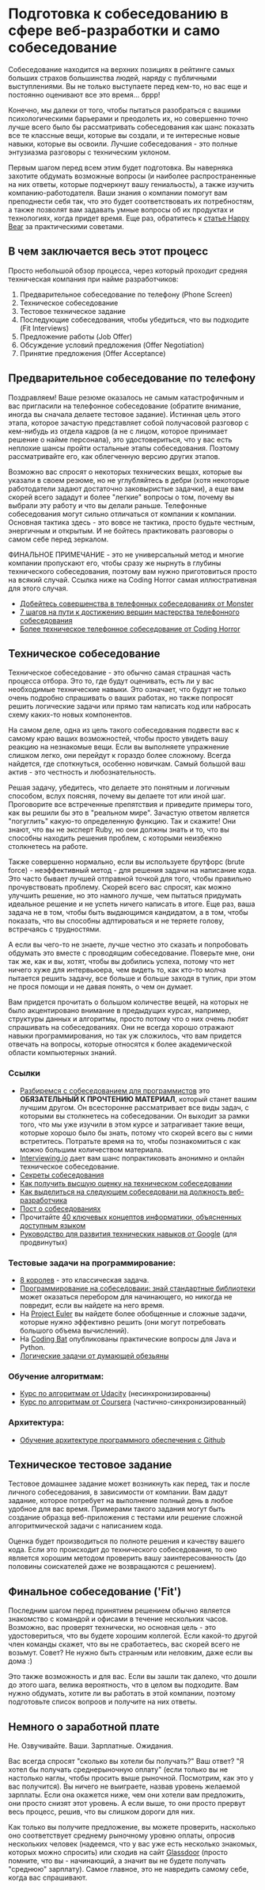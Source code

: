 # Подготовка к собеседованию в сфере веб-разработки и само собеседование

Собеседование находится на верхних позициях в рейтинге самых больших страхов большинства людей, наряду с публичными выступлениями. Вы не только выступаете перед кем-то, но вас еще и постоянно оценивают все это время... бррр!

Конечно, мы далеки от того, чтобы пытаться разобраться с вашими психологическими барьерами и преодолеть их, но совершенно точно лучше всего было бы рассматривать собеседования как шанс показать все те классные вещи, которые вы создали, и те интересные новые навыки, которые вы освоили. Лучшие собеседования - это полные энтузиазма разговоры с техническим уклоном.

Первым шагом перед всем этим будет подготовка. Вы наверняка захотите обдумать возможные вопросы (и наиболее распространенные на них ответы, которые подчеркнут вашу гениальость), а также изучить компанию-работодателя. Ваши знания о компании помогут вам преподнести себя так, что это будет соответствовать их потребностям, а также позволят вам задавать умные вопросы об их продуктах и технологиях, когда придет время. Еще раз, обратитесь к [статье Happy Bear](http://happybearsoftware.com/how-to-get-a-programmer-job.html) за практическими советами.

## В чем заключается весь этот процесс

Просто небольшой обзор процесса, через который проходит средняя техническая компания при найме разработчиков:

1. Предварительное собеседование по телефону (Phone Screen)
2. Техническое собеседование
3. Тестовое техническое задание
4. Последующие собеседования, чтобы убедиться, что вы подходите (Fit Interviews)
5. Предложение работы (Job Offer)
6. Обсуждение условий предложения (Offer Negotiation)
7. Принятие предложения (Offer Acceptance)

## Предварительное собеседование по телефону

Поздравляем! Ваше резюме оказалось не самым катастрофичным и вас пригласили на телефонное собеседование (обратите внимание, иногда вы сначала делаете тестовое задание). Истинная цель этого этапа, которое зачастую представляет собой получасовой разговор с кем-нибудь из отдела кадров (а не с лицом, которое принимает решение о найме персонала), это удостовериться, что у вас есть неплохие шансы пройти остальные этапы собеседования. Поэтому рассматривайте его, как облегченную версию других этапов.

Возможно вас спросят о некоторых технических вещах, которые вы указали в своем резюме, но не углубляйтесь в дебри (хотя некоторые работодатели задают достаточно заковыристые задачки), а еще вам скорей всего зададут и более "легкие" вопросы о том, почему вы выбрали эту работу и что вы делали раньше. Телефонные собеседования могут сильно отличаться от компании к компании. Основная тактика здесь - это вовсе не тактика, просто будьте честным, энергичным и открытым. И не бойтесь практиковать разговоры о самом себе перед зеркалом.

ФИНАЛЬНОЕ ПРИМЕЧАНИЕ - это не универсальный метод и многие компании пропускают его, чтобы сразу же нырнуть в глубины технического собеседования, поэтому вам нужно приготовиться просто на всякий случай. Ссылка ниже на Coding Horror самая иллюстративная для этого случая.

* [Добейтесь совершенства в телефонных собеседованиях от Monster](http://career-advice.monster.com/job-interview/interview-preparation/mastering-the-phone-interview/article.aspx)
* [7 шагов на пути к достижению вершин мастерства телефонного собеседования](http://dorigan.com/how-to-interview/mastering-telephone-interview/)
* [Более техническое телефонное собеседование от Coding Horror](http://www.codinghorror.com/blog/2008/01/getting-the-interview-phone-screen-right.html)

## Техническое собеседование

Техническое собеседование - это обычно самая страшная часть процесса отбора. Это то, где будут оценивать, есть ли у вас необходимые технические навыки. Это означает, что будут не только очень подробно спрашивать о ваших работах, но также попросят решить логические задачи или прямо там написать код или набросать схему каких-то новых компонентов.

На самом деле, одна из цель такого собеседования подвести вас к самому краю ваших возможностей, чтобы просто увидеть вашу реакцию на незнакомые вещи. Если вы выполняете упражнение слишком легко, они перейдут к гораздо более сложному. Всегда найдется, где споткнуться, особенно новичкам. Самый большой ваш актив - это честность и любознательность.

Решая задачу, убедитесь, что делаете это понятным и логичным способом, вслух поясняя, почему вы делаете тот или иной шаг. Проговорите все встреченные препятствия и приведите примеры того, как вы решили бы это в "реальном мире". Зачастую ответом является "погуглить" какую-то определенную функцию. Так и скажите! Они знают, что вы не эксперт Ruby, но они должны знать и то, что вы способны находить решения проблем, с которыми неизбежно столкнетесь на работе.

Также совершенно нормально, если вы используете брутфорс (brute force) - неэффективный метод - для решения задачи на написание кода. Это часто бывает лучшей отправной точкой для того, чтобы правильно прочувствовать проблему. Скорей всего вас спросят, как можно улучшить решение, но это намного лучше, чем пытаться придумать идеальное решение и не успеть ничего написать в итоге. Еще раз, ваша задача не в том, чтобы быть выдающимся кандидатом, а в том, чтобы показать, что вы способны адптироваться и не теряете голову, встречаясь с трудностями.

А если вы чего-то не знаете, лучше честно это сказать и попробовать обдумать это вместе с проводящим собеседование. Поверьте мне, они так же, как и вы, хотят, чтобы вы добились успеха, потому что нет ничего хуже для интервьюера, чем видеть то, как кто-то молча пытается решить задачу, все больше и больше заходя в тупик, при этом не прося помощи и не давая понять, о чем он думает.

Вам придется прочитать о большом количестве вещей, на которых не было акцентировано внимание в предыдущих курсах, например, структуры данных и алгоритмы, просто потому что о них очень любят спрашивать на собеседованиях. Они не всегда хорошо отражают навыки программирования, но так уж сложилось, что вам придется отвечать на вопросы, которые относятся к более академической области компьютерных знаний.

### Ссылки

* [Разбиремся с собеседованием для программистов](http://www.valleytalk.org/wp-content/uploads/2012/10/CrackCode.pdf) это **ОБЯЗАТЕЛЬНЫЙ К ПРОЧТЕНИЮ МАТЕРИАЛ**, который станет вашим лучшим другом. Он всесторонне рассматривает все виды задач, с которыми вы столкнетесь на собеседовании. Он выходит за рамки того, что мы уже изучили в этом курсе и затрагивает такие вещи, которые хорошо было бы знать, потому что скорей всего вы с ними встретитесь. Потратьте время на то, чтобы познакомиться с как можно большим количеством материала.
* [Interviewing.io](http://interviewing.io/) дает вам шанс попрактиковать анонимно и онлайн техническое собеседование.
* [Секреты собеседования](http://www.interviewcake.com/tips-and-tricks)
* [Как получить высшую оценку на техническом собеседовании](http://news.dice.com/2014/10/12/ace-technical-interview/)
* [Как выделиться на следующем собеседовани на должность веб-разработчика](http://blog.udacity.com/2015/01/how-to-stand-out-in-your-web-developer-interview.html)
* [Пост о собеседованиях](http://blog.martincmartin.com/2010/01/08/finding-a-job-youll-love-the-interview/)
* Прочитайте [40 ключевых концептов информатики, объясненных доступным языком](http://carlcheo.com/compsci)
* [Руководство для развития технических навыков от Google](https://www.google.com/about/careers/students/guide-to-technical-development.html) (для продвинутых)

### Тестовые задачи на программирование:

* [8 королев](http://jetheis.com/blog/2013/12/01/programming-interview-question-eight-queens/) - это классическая задача.
* [Программирование на собеседоваии: знай стандартные библиотеки](http://blog.codingforinterviews.com/reading-code-standard-libraries/) может оказаться перебором для начинающего, но никогда не повредит, если вы найдете на него время.
* На [Project Euler](http://projecteuler.net/) вы найдете более обобщенные и сложные задачи, которые нужно эффективно решить (они могут потребовать большого объема вычислений).
* На [Coding Bat](http://codingbat.com/) опубликованы практические вопросы для Java и Python.
* [Логические задачи от думающей обезьяны](http://www.athinkingape.com/unlock)

### Обучение алгоритмам:

* [Курс по алгоритмам от Udacity](https://www.udacity.com/course/viewer#!/c-cs215/l-48747095/m-48691609) (несинхронизированны)
* [Курс по алгоритмам от Coursera](https://www.coursera.org/course/algo) (частично-синхронизированный)

### Архитектура:

* [Обучение архитектуре программного обеспечения с Github](http://avandeursen.com/2013/12/30/teaching-software-architecture-with-github/)

## Техническое тестовое задание

Тестовое домашнее задание может возникнуть как перед, так и после личного собеседования, в зависимости от компании. Вам дадут задание, которое потребует на выполнение полный день в любое удобное для вас время. Примерами такого задания могут быть создание образца веб-приложения с тестами или решение сложной алгоритмической задачи с написанием кода.

Оценка будет производиться по полноте решения и качеству вашего кода. Если это происходит до технического собеседования, то оно является хорошим методом проверить вашу заинтересованность (до половины соискателей даже не возвращаются с решением).

## Финальное собеседование ('Fit')

Последним шагом перед принятием решением обычно является знакомство с командой и офисами в течение нескольких часов. Возможно, вас проверят технически, но основная цель - это удостовериться, что вы будете хорошим коллегой. Если какой-то другой член команды скажет, что вы не сработаетесь, вас скорей всего не возьмут. Совет? Не нужно быть странным или неловким, даже если вы дома :)

Это также возможность и для вас. Если вы зашли так далеко, что дошли до этого шага, велика вероятность, что в целом вы подходите. Вам нужно обдумать, хотите ли вы работать в этой компании, поэтому подготовьте список вопроов и получите на них ответы.

## Немного о заработной плате

Не. Озвучивайте. Ваши. Зарплатные. Ожидания.

Вас всегда спросят "сколько вы хотели бы получать?" Ваш ответ? "Я хотел бы получать среднерыночную оплату" (если только вы не настолько наглы, чтобы просить выше рыночной. Посмотрим, как это у вас получится). Вы ничего не выиграете, назвав уровень желаемой зарплаты. Если она окажется ниже, чем они хотели вам предложить, они просто снизят этот уровень. А если выше, то они просто прервут весь процесс, решив, что вы слишком дороги для них.

Как только вы получите предложение, вы можете проверить, насколько оно соответствует среднему рыночному уровню оплаты, опросив нескольких человек (надеемся, что у вас уже есть несколько знакомых, которых можно спросить) или сходив на сайт [Glassdoor](http://glassdoor.com) (просто помните, что вы - начинающий, а значит вы не будете получать "среднюю" зарплату). Самое главное, это не навредить самому себе, когда вас спрашивают.
